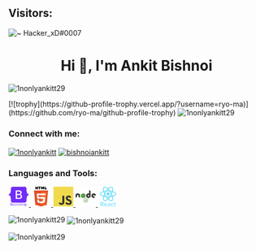 

## Visitors:
![~ Hacker_xD#0007](https://profile-counter.glitch.me/1nonlyankitt29/count.svg)
<h1 align="center">Hi 👋, I'm Ankit Bishnoi</h1>


<p align="left"> <img src="https://komarev.com/ghpvc/?username=1nonlyankitt29&label=Profile%20views&color=0e75b6&style=flat" alt="1nonlyankitt29" /> </p>

<p align="left"> [![trophy](https://github-profile-trophy.vercel.app/?username=ryo-ma)](https://github.com/ryo-ma/github-profile-trophy) <img src="https://github-profile-trophy.vercel.app/?username=1nonlyankitt29" alt="1nonlyankitt29" /></a> </p>

<h3 align="left">Connect with me:</h3>
<p align="left">
<a href="https://instagram.com/1nonlyankitt" target="blank"><img align="center" src="https://raw.githubusercontent.com/rahuldkjain/github-profile-readme-generator/master/src/images/icons/Social/instagram.svg" alt="1nonlyankitt" height="30" width="40" /></a>
<a href="https://discord.gg/bishnoiankitt" target="blank"><img align="center" src="https://raw.githubusercontent.com/rahuldkjain/github-profile-readme-generator/master/src/images/icons/Social/discord.svg" alt="bishnoiankitt" height="30" width="40" /></a>
</p>

<h3 align="left">Languages and Tools:</h3>
<p align="left"> <a href="https://getbootstrap.com" target="_blank" rel="noreferrer"> <img src="https://raw.githubusercontent.com/devicons/devicon/master/icons/bootstrap/bootstrap-plain-wordmark.svg" alt="bootstrap" width="40" height="40"/> </a> <a href="https://www.w3.org/html/" target="_blank" rel="noreferrer"> <img src="https://raw.githubusercontent.com/devicons/devicon/master/icons/html5/html5-original-wordmark.svg" alt="html5" width="40" height="40"/> </a> <a href="https://developer.mozilla.org/en-US/docs/Web/JavaScript" target="_blank" rel="noreferrer"> <img src="https://raw.githubusercontent.com/devicons/devicon/master/icons/javascript/javascript-original.svg" alt="javascript" width="40" height="40"/> </a> <a href="https://nodejs.org" target="_blank" rel="noreferrer"> <img src="https://raw.githubusercontent.com/devicons/devicon/master/icons/nodejs/nodejs-original-wordmark.svg" alt="nodejs" width="40" height="40"/> </a> <a href="https://reactjs.org/" target="_blank" rel="noreferrer"> <img src="https://raw.githubusercontent.com/devicons/devicon/master/icons/react/react-original-wordmark.svg" alt="react" width="40" height="40"/> </a> </p>

<p><img align="left" src="https://github-readme-stats.vercel.app/api/top-langs?username=1nonlyankitt29&show_icons=true&locale=en&layout=compact" alt="1nonlyankitt29" /></p>

<p>&nbsp;<img align="center" src="https://github-readme-stats.vercel.app/api?username=1nonlyankitt29&show_icons=true&locale=en" alt="1nonlyankitt29" /></p>

<p><img align="center" src="https://github-readme-streak-stats.herokuapp.com/?user=1nonlyankitt29&" alt="1nonlyankitt29" /></p>
